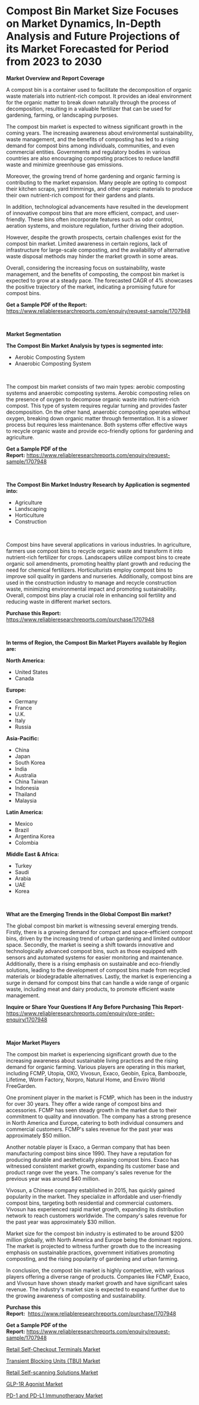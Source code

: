 <p><h1>Compost Bin Market Size Focuses on Market Dynamics, In-Depth Analysis and Future Projections of its Market Forecasted for Period from 2023 to 2030</h1></p><p><strong>Market Overview and Report Coverage</strong></p>
<p><p>A compost bin is a container used to facilitate the decomposition of organic waste materials into nutrient-rich compost. It provides an ideal environment for the organic matter to break down naturally through the process of decomposition, resulting in a valuable fertilizer that can be used for gardening, farming, or landscaping purposes.</p><p>The compost bin market is expected to witness significant growth in the coming years. The increasing awareness about environmental sustainability, waste management, and the benefits of composting has led to a rising demand for compost bins among individuals, communities, and even commercial entities. Governments and regulatory bodies in various countries are also encouraging composting practices to reduce landfill waste and minimize greenhouse gas emissions.</p><p>Moreover, the growing trend of home gardening and organic farming is contributing to the market expansion. Many people are opting to compost their kitchen scraps, yard trimmings, and other organic materials to produce their own nutrient-rich compost for their gardens and plants.</p><p>In addition, technological advancements have resulted in the development of innovative compost bins that are more efficient, compact, and user-friendly. These bins often incorporate features such as odor control, aeration systems, and moisture regulation, further driving their adoption.</p><p>However, despite the growth prospects, certain challenges exist for the compost bin market. Limited awareness in certain regions, lack of infrastructure for large-scale composting, and the availability of alternative waste disposal methods may hinder the market growth in some areas.</p><p>Overall, considering the increasing focus on sustainability, waste management, and the benefits of composting, the compost bin market is expected to grow at a steady pace. The forecasted CAGR of 4% showcases the positive trajectory of the market, indicating a promising future for compost bins.</p></p>
<p><strong>Get a Sample PDF of the Report:</strong> <a href="https://www.reliableresearchreports.com/enquiry/request-sample/1707948">https://www.reliableresearchreports.com/enquiry/request-sample/1707948</a></p>
<p>&nbsp;</p>
<p><strong>Market Segmentation</strong></p>
<p><strong>The Compost Bin Market Analysis by types is segmented into:</strong></p>
<p><ul><li>Aerobic Composting System</li><li>Anaerobic Composting System</li></ul></p>
<p>&nbsp;</p>
<p><p>The compost bin market consists of two main types: aerobic composting systems and anaerobic composting systems. Aerobic composting relies on the presence of oxygen to decompose organic waste into nutrient-rich compost. This type of system requires regular turning and provides faster decomposition. On the other hand, anaerobic composting operates without oxygen, breaking down organic matter through fermentation. It is a slower process but requires less maintenance. Both systems offer effective ways to recycle organic waste and provide eco-friendly options for gardening and agriculture.</p></p>
<p><strong>Get a Sample PDF of the Report:</strong>&nbsp;<a href="https://www.reliableresearchreports.com/enquiry/request-sample/1707948">https://www.reliableresearchreports.com/enquiry/request-sample/1707948</a></p>
<p>&nbsp;</p>
<p><strong>The Compost Bin Market Industry Research by Application is segmented into:</strong></p>
<p><ul><li>Agriculture</li><li>Landscaping</li><li>Horticulture</li><li>Construction</li></ul></p>
<p>&nbsp;</p>
<p><p>Compost bins have several applications in various industries. In agriculture, farmers use compost bins to recycle organic waste and transform it into nutrient-rich fertilizer for crops. Landscapers utilize compost bins to create organic soil amendments, promoting healthy plant growth and reducing the need for chemical fertilizers. Horticulturists employ compost bins to improve soil quality in gardens and nurseries. Additionally, compost bins are used in the construction industry to manage and recycle construction waste, minimizing environmental impact and promoting sustainability. Overall, compost bins play a crucial role in enhancing soil fertility and reducing waste in different market sectors.</p></p>
<p><strong>Purchase this Report:</strong>&nbsp; <a href="https://www.reliableresearchreports.com/purchase/1707948">https://www.reliableresearchreports.com/purchase/1707948</a></p>
<p>&nbsp;</p>
<p><strong>In terms of Region, the Compost Bin Market Players available by Region are:</strong></p>
<p>
    <p> <strong> North America: </strong>
        <ul>
            <li>United States</li>
            <li>Canada</li>
        </ul>
        </p> 
    <p> <strong> Europe: </strong>
        <ul>
            <li>Germany</li>
            <li>France</li>
            <li>U.K.</li>
            <li>Italy</li>
            <li>Russia</li>
        </ul>
        </p> 
    <p> <strong> Asia-Pacific: </strong>
        <ul>
            <li>China</li>
            <li>Japan</li>
            <li>South Korea</li>
            <li>India</li>
            <li>Australia</li>
            <li>China Taiwan</li>
            <li>Indonesia</li>
            <li>Thailand</li>
            <li>Malaysia</li>
        </ul>
        </p> 
    <p> <strong> Latin America: </strong>
        <ul>
            <li>Mexico</li>
            <li>Brazil</li>
            <li>Argentina Korea</li>
            <li>Colombia</li>
        </ul>
        </p> 
    <p> <strong> Middle East & Africa: </strong>
        <ul>
            <li>Turkey</li>
            <li>Saudi</li>
            <li>Arabia</li>
            <li>UAE</li>
            <li>Korea</li>
        </ul>
    </p>
    </p>
<p>&nbsp;</p>
<p><strong>What are the Emerging Trends in the Global Compost Bin market?</strong></p>
<p><p>The global compost bin market is witnessing several emerging trends. Firstly, there is a growing demand for compact and space-efficient compost bins, driven by the increasing trend of urban gardening and limited outdoor space. Secondly, the market is seeing a shift towards innovative and technologically advanced compost bins, such as those equipped with sensors and automated systems for easier monitoring and maintenance. Additionally, there is a rising emphasis on sustainable and eco-friendly solutions, leading to the development of compost bins made from recycled materials or biodegradable alternatives. Lastly, the market is experiencing a surge in demand for compost bins that can handle a wide range of organic waste, including meat and dairy products, to promote efficient waste management.</p></p>
<p><strong>Inquire or Share Your Questions If Any Before Purchasing This Report</strong>- <a href="https://www.reliableresearchreports.com/enquiry/pre-order-enquiry/1707948">https://www.reliableresearchreports.com/enquiry/pre-order-enquiry/1707948</a></p>
<p>&nbsp;</p>
<p><strong>Major Market Players</strong></p>
<p><p>The compost bin market is experiencing significant growth due to the increasing awareness about sustainable living practices and the rising demand for organic farming. Various players are operating in this market, including FCMP, Utopia, OXO, Vivosun, Exaco, Geobin, Epica, Bamboozle, Lifetime, Worm Factory, Norpro, Natural Home, and Enviro World FreeGarden. </p><p>One prominent player in the market is FCMP, which has been in the industry for over 30 years. They offer a wide range of compost bins and accessories. FCMP has seen steady growth in the market due to their commitment to quality and innovation. The company has a strong presence in North America and Europe, catering to both individual consumers and commercial customers. FCMP's sales revenue for the past year was approximately $50 million.</p><p>Another notable player is Exaco, a German company that has been manufacturing compost bins since 1990. They have a reputation for producing durable and aesthetically pleasing compost bins. Exaco has witnessed consistent market growth, expanding its customer base and product range over the years. The company's sales revenue for the previous year was around $40 million.</p><p>Vivosun, a Chinese company established in 2015, has quickly gained popularity in the market. They specialize in affordable and user-friendly compost bins, targeting both residential and commercial customers. Vivosun has experienced rapid market growth, expanding its distribution network to reach customers worldwide. The company's sales revenue for the past year was approximately $30 million.</p><p>Market size for the compost bin industry is estimated to be around $200 million globally, with North America and Europe being the dominant regions. The market is projected to witness further growth due to the increasing emphasis on sustainable practices, government initiatives promoting composting, and the rising popularity of gardening and urban farming.</p><p>In conclusion, the compost bin market is highly competitive, with various players offering a diverse range of products. Companies like FCMP, Exaco, and Vivosun have shown steady market growth and have significant sales revenue. The industry's market size is expected to expand further due to the growing awareness of composting and sustainability.</p></p>
<p><strong>Purchase this Report:</strong>&nbsp;&nbsp;<a href="https://www.reliableresearchreports.com/purchase/1707948">https://www.reliableresearchreports.com/purchase/1707948</a></p>
<p></p>
<p><strong>Get a Sample PDF of the Report:</strong>&nbsp;<a href="https://www.reliableresearchreports.com/enquiry/request-sample/1707948">https://www.reliableresearchreports.com/enquiry/request-sample/1707948</a></p>
<p><p><a href="https://medium.com/@avaalsop666/retail-self-checkout-terminals-market-comprehensive-assessment-by-type-application-and-geography-63f8151d0b15">Retail Self-Checkout Terminals Market</a></p><p><a href="https://github.com/gdfhhhj/Market-Research-Report-List-1/blob/main/transient-blocking-units-tbu-market.md">Transient Blocking Units (TBU) Market</a></p><p><a href="https://medium.com/@deirdredavies67/retail-self-scanning-solutions-market-furnishes-information-on-market-share-market-trends-and-271907e6a6fc">Retail Self-scanning Solutions Market</a></p><p><a href="https://www.linkedin.com/pulse/decoding-glp-1r-agonist-market-deep-dive-latest-trends-segmentation-buzaf/">GLP-1R Agonist Market</a></p><p><a href="https://www.linkedin.com/pulse/pd-1-pd-l1-immunotherapy-market-size-share-global-analysis-report-hwwzf/">PD-1 and PD-L1 Immunotherapy Market</a></p></p>